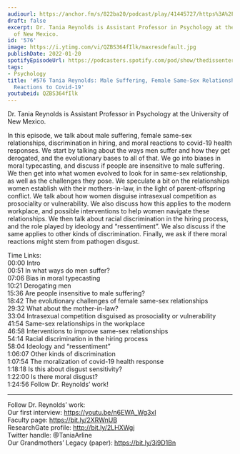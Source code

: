 ```yaml
---
audiourl: https://anchor.fm/s/822ba20/podcast/play/41445727/https%3A%2F%2Fd3ctxlq1ktw2nl.cloudfront.net%2Fstaging%2F2021-9-7%2Fee16087d-e39c-8ef8-89f8-9627b1193772.m4a
draft: false
excerpt: Dr. Tania Reynolds is Assistant Professor in Psychology at the University
  of New Mexico.
id: '576'
image: https://i.ytimg.com/vi/QZBS364fIlk/maxresdefault.jpg
publishDate: 2022-01-20
spotifyEpisodeUrl: https://podcasters.spotify.com/pod/show/thedissenter/episodes/576-Tania-Reynolds-Male-Suffering--Female-Same-Sex-Relationships--and-Moral-Reactions-to-Covid-19-e18fasv
tags:
- Psychology
title: '#576 Tania Reynolds: Male Suffering, Female Same-Sex Relationships, and Moral
  Reactions to Covid-19'
youtubeid: QZBS364fIlk
---
```

<div class="timelinks">

Dr. Tania Reynolds is Assistant Professor in Psychology at the University of New Mexico.

In this episode, we talk about male suffering, female same-sex relationships, discrimination in hiring, and moral reactions to covid-19 health responses. We start by talking about the ways men suffer and how they get derogated, and the evolutionary bases to all of that. We go into biases in moral typecasting, and discuss if people are insensitive to male suffering. We then get into what women evolved to look for in same-sex relationship, as well as the challenges they pose. We speculate a bit on the relationships women establish with their mothers-in-law, in the light of parent-offspring conflict. We talk about how women disguise intrasexual competition as prosociality or vulnerability. We also discuss how this applies to the modern workplace, and possible interventions to help women navigate these relationships. We then talk about racial discrimination in the hiring process, and the role played by ideology and “ressentiment”. We also discuss if the same applies to other kinds of discrimination. Finally, we ask if there moral reactions might stem from pathogen disgust.

Time Links:  
<time>00:00</time> Intro  
<time>00:51</time> In what ways do men suffer?  
<time>07:06</time> Bias in moral typecasting  
<time>10:21</time> Derogating men  
<time>15:36</time> Are people insensitive to male suffering?  
<time>18:42</time> The evolutionary challenges of female same-sex relationships  
<time>29:32</time> What about the mother-in-law?  
<time>33:04</time> Intrasexual competition disguised as prosociality or vulnerability  
<time>41:54</time> Same-sex relationships in the workplace  
<time>46:58</time> Interventions to improve same-sex relationships  
<time>54:14</time> Racial discrimination in the hiring process  
<time>58:04</time> Ideology and “ressentiment”  
<time>1:06:07</time> Other kinds of discrimination  
<time>1:07:54</time> The moralization of covid-19 health response  
<time>1:18:18</time> Is this about disgust sensitivity?  
<time>1:22:00</time> Is there moral disgust?  
<time>1:24:56</time> Follow Dr. Reynolds’ work!

---

Follow Dr. Reynolds’ work:  
Our first interview: https://youtu.be/n6EWA_Wg3xI  
Faculty page: https://bit.ly/2XRWnUB  
ResearchGate profile: http://bit.ly/2LHXWgj  
Twitter handle: @TaniaArline  
Our Grandmothers’ Legacy (paper): https://bit.ly/3i9D1Bn
</div>


